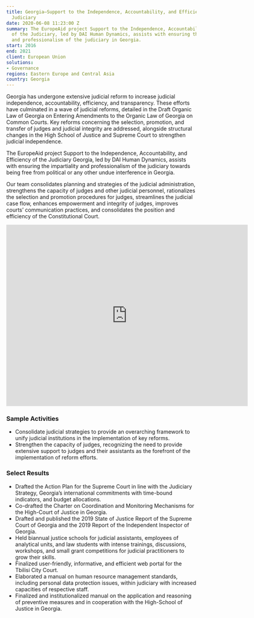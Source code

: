 ```yaml
---
title: Georgia—Support to the Independence, Accountability, and Efficiency of the
  Judiciary
date: 2020-06-08 11:23:00 Z
summary: The EuropeAid project Support to the Independence, Accountability, and Efficiency
  of the Judiciary, led by DAI Human Dynamics, assists with ensuring the impartiality
  and professionalism of the judiciary in Georgia.
start: 2016
end: 2021
client: European Union
solutions:
- Governance
regions: Eastern Europe and Central Asia
country: Georgia
---
```


Georgia has undergone extensive judicial reform to increase judicial independence, accountability, efficiency, and transparency. These efforts have culminated in a wave of judicial reforms, detailed in the Draft Organic Law of Georgia on Entering Amendments to the Organic Law of Georgia on Common Courts. Key reforms concerning the selection, promotion, and transfer of judges and judicial integrity are addressed, alongside structural changes in the High School of Justice and Supreme Court to strengthen judicial independence.

The EuropeAid project Support to the Independence, Accountability, and Efficiency of the Judiciary Georgia, led by DAI Human Dynamics, assists with ensuring the impartiality and professionalism of the judiciary towards being free from political or any other undue interference in Georgia.

Our team consolidates planning and strategies of the judicial administration, strengthens the capacity of judges and other judicial personnel, rationalizes the selection and promotion procedures for judges, streamlines the judicial case flow, enhances empowerment and integrity of judges, improves courts’ communication practices, and consolidates the position and efficiency of the Constitutional Court.

<iframe src="https://player.vimeo.com/video/427057644" width="640" height="480" frameborder="0" allow="autoplay; fullscreen" allowfullscreen></iframe>

### Sample Activities

* Consolidate judicial strategies to provide an overarching framework to unify judicial institutions in the implementation of key reforms.
* Strengthen the capacity of judges, recognizing the need to provide extensive support to judges and their assistants as the forefront of the implementation of reform efforts. 

### Select Results

* Drafted the Action Plan for the Supreme Court in line with the Judiciary Strategy, Georgia’s international commitments with time-bound indicators, and budget allocations.
* Co-drafted the Charter on Coordination and Monitoring Mechanisms for the High-Court of Justice in Georgia.
* Drafted and published the 2019 State of Justice Report of the Supreme Court of Georgia and the 2019 Report of the Independent Inspector of Georgia.
* Held biannual justice schools for judicial assistants, employees of analytical units, and law students with intense trainings, discussions, workshops, and small grant competitions for judicial practitioners to grow their skills. 
* Finalized user-friendly, informative, and efficient web portal for the Tbilisi City Court.
* Elaborated a manual on human resource management standards, including personal data protection issues, within judiciary with increased capacities of respective staff.
* Finalized and institutionalized manual on the application and reasoning of preventive measures and in cooperation with the High-School of Justice in Georgia.